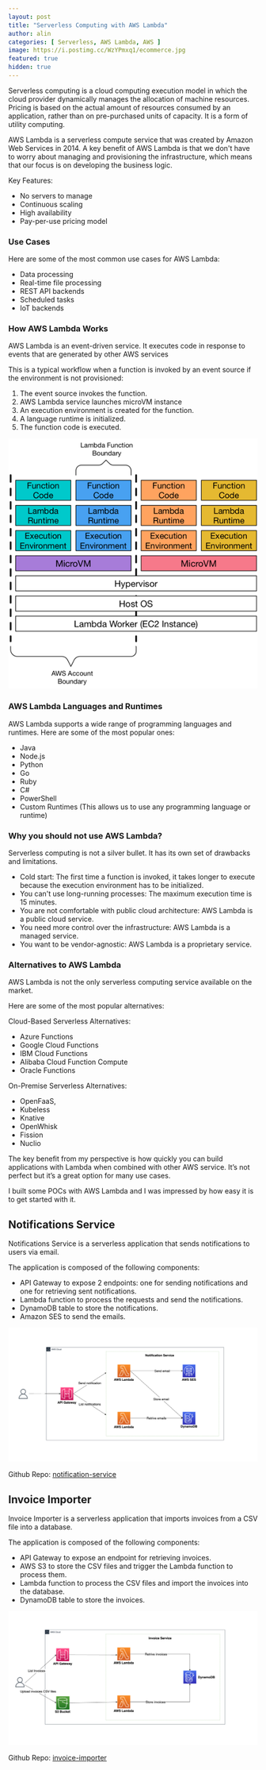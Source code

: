 ```yaml
---
layout: post
title: "Serverless Computing with AWS Lambda"
author: alin
categories: [ Serverless, AWS Lambda, AWS ]
image: https://i.postimg.cc/WzYPmxq1/ecommerce.jpg
featured: true
hidden: true
---
```


Serverless computing is a cloud computing execution model in which the cloud provider dynamically manages the allocation
of machine resources. Pricing is based on the actual amount of resources consumed by an application, rather than on
pre-purchased units of capacity. It is a form of utility computing.

AWS Lambda is a serverless compute service that was created by Amazon Web Services in 2014.
A key benefit of AWS Lambda is that we don't have to worry about managing and provisioning the infrastructure, which
means that our focus is on developing the business logic.

Key Features:

- No servers to manage
- Continuous scaling
- High availability
- Pay-per-use pricing model

### Use Cases

Here are some of the most common use cases for AWS Lambda:

- Data processing
- Real-time file processing
- REST API backends
- Scheduled tasks
- IoT backends

### How AWS Lambda Works

AWS Lambda is an event-driven service. It executes code in response to events that are generated by other AWS services

This is a typical workflow when a function is invoked by an event source if the environment is not provisioned:

1. The event source invokes the function.
2. AWS Lambda service launches microVM instance
3. An execution environment is created for the function.
4. A language runtime is initialized.
5. The function code is executed.

![AWS Lambda Execution Environment](../assets/images/aws-lambda-architecture.png)

### AWS Lambda Languages and Runtimes

AWS Lambda supports a wide range of programming languages and runtimes.
Here are some of the most popular ones:

- Java
- Node.js
- Python
- Go
- Ruby
- C#
- PowerShell
- Custom Runtimes (This allows us to use any programming language or runtime)

### Why you should not use AWS Lambda?

Serverless computing is not a silver bullet. It has its own set of drawbacks and limitations.

- Cold start: The first time a function is invoked, it takes longer to execute because the execution environment has to
  be initialized.
- You can't use long-running processes: The maximum execution time is 15 minutes.
- You are not comfortable with public cloud architecture: AWS Lambda is a public cloud service.
- You need more control over the infrastructure: AWS Lambda is a managed service.
- You want to be vendor-agnostic: AWS Lambda is a proprietary service.

### Alternatives to AWS Lambda
AWS Lambda is not the only serverless computing service available on the market.

Here are some of the most popular alternatives:


Cloud-Based Serverless Alternatives:

- Azure Functions
- Google Cloud Functions
- IBM Cloud Functions
- Alibaba Cloud Function Compute
- Oracle Functions

On-Premise Serverless Alternatives:

- OpenFaaS,
- Kubeless
- Knative
- OpenWhisk
- Fission
- Nuclio

The key benefit from my perspective is how quickly you can build applications with Lambda when combined with other AWS service.
It’s not perfect but it’s a great option for many use cases.


I built some POCs with AWS Lambda and I was impressed by how easy it is to get started with it.

## Notifications Service
Notifications Service is a serverless application that sends notifications to users via email.

The application is composed of the following components:
- API Gateway to expose 2 endpoints: one for sending notifications and one for retrieving sent notifications.
- Lambda function to process the requests and send the notifications.
- DynamoDB table to store the notifications.
- Amazon SES to send the emails.

![Notifications Service](../assets/images/notification-service.png)

Github Repo: [notification-service](https://github.com/DragomirAlin/serverless/tree/main/aws/invoice-importer)

## Invoice Importer
Invoice Importer is a serverless application that imports invoices from a CSV file into a database.

The application is composed of the following components:
- API Gateway to expose an endpoint for retrieving invoices.
- AWS S3 to store the CSV files and trigger the Lambda function to process them.
- Lambda function to process the CSV files and import the invoices into the database.
- DynamoDB table to store the invoices.

![Invoice Importer](../assets/images/invoice-importer.png)

Github Repo: [invoice-importer](https://github.com/DragomirAlin/serverless/tree/main/aws/invoice-importer)

